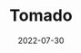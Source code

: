 ---
project: true
title: Tomado
description: Simple Pomodoro Timer that lives in your MacOS Menu Bar.
emoji: 🍅
date: 2022-07-30
year: 2022
github: https://github.com/mstcgalis/Tomado
pdf: tomado.pdf
tags:
    - tools
    - self-governance
---